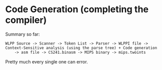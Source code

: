 # Code Generation (completing the compiler)

Summary so far:

```
WLPP Source -> Scanner -> Token List -> Parser -> WLPPI file -> Context-Sensitive analysis (using the parse tree) + Code generation
    -> asm file -> CS241.binasm -> MIPS binary -> mips.twoints
```

Pretty much every single one can error.